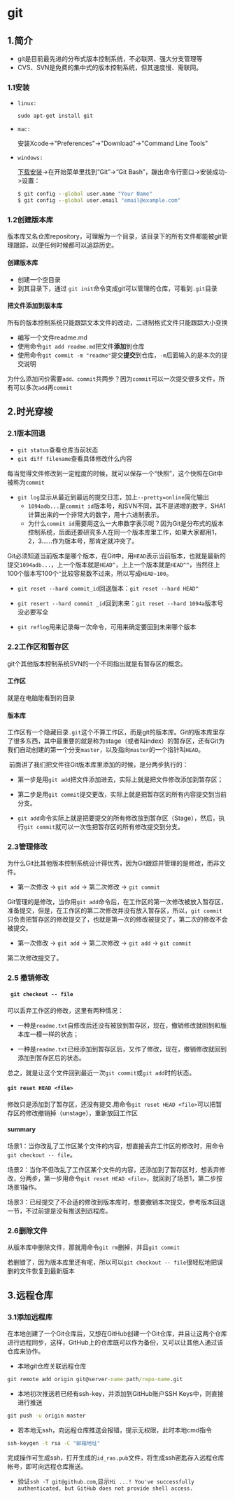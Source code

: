 # git 

## 1.简介

* git是目前最先进的分布式版本控制系统，不必联网、强大分支管理等
* CVS、SVN是免费的集中式的版本控制系统，但其速度慢、需联网。

### 1.1安装

* `linux:`

  `sudo apt-get install git`

* `mac:`

  安装Xcode->"Preferences"->"Download"->"Command Line Tools"

* `windows:`

  [下载安装](https://git-scm.com/downloads)->在开始菜单里找到“Git”->“Git Bash”，蹦出命令行窗口->安装成功->设置：

  ```cmd
  $ git config --global user.name "Your Name"
  $ git config --global user.email "email@example.com"
  ```

### 1.2创建版本库

​	版本库又名仓库repository，可理解为一个目录，该目录下的所有文件都能被git管理跟踪，以便任何时候都可以追踪历史。

#### 创建版本库

* 创建一个空目录
* 到其目录下，通过 `git init`命令变成git可以管理的仓库，可看到`.git`目录

#### 把文件添加到版本库

所有的版本控制系统只能跟踪文本文件的改动，二进制格式文件只能跟踪大小变换

* 编写一个文件readme.md
* 使用命令`git add readme.md`把文件**添加**到仓库
* 使用命令`git commit -m "readme"`提交**提交**到仓库，`-m`后面输入的是本次的提交说明

为什么添加问价需要`add、commit`共两步？因为`commit`可以一次提交很多文件，所有可以多次`add`再`commit`

## 2.时光穿梭

### 2.1版本回退

* `git status`查看仓库当前状态
* `git diff filename`查看具体修改什么内容

每当觉得文件修改到一定程度的时候，就可以保存一个“快照”，这个快照在Git中被称为`commit`

* `git log`显示从最近到最远的提交日志，加上`--pretty=online`简化输出
  * `1094adb...`是`commit id`版本号，和SVN不同，其不是递增的数字，SHA1计算出来的一个非常大的数字，用十六进制表示。
  * 为什么`commit id`需要用这么一大串数字表示呢？因为Git是分布式的版本控制系统，后面还要研究多人在同一个版本库里工作，如果大家都用1，2，3……作为版本号，那肯定就冲突了。

Git必须知道当前版本是哪个版本，在Git中，用`HEAD`表示当前版本，也就是最新的提交`1094adb...`，上一个版本就是`HEAD^`，上上一个版本就是`HEAD^^`，当然往上100个版本写100个`^`比较容易数不过来，所以写成`HEAD~100`。

* `git reset --hard commit_id`回退版本：`git reset --hard HEAD^`

* `git resert --hard commit _id`回到未来：`git reset --hard 1094a`版本号没必要写全
* `git reflog`用来记录每一次命令，可用来确定要回到未来哪个版本

### 2.2工作区和暂存区

git个其他版本控制系统SVN的一个不同指出就是有暂存区的概念。

#### 工作区

就是在电脑能看到的目录

#### 版本库

​	工作区有一个隐藏目录`.git`这个不算工作区，而是git的版本库。Git的版本库里存了很多东西，其中最重要的就是称为stage（或者叫index）的暂存区，还有Git为我们自动创建的第一个分支`master`，以及指向`master`的一个指针叫`HEAD`。

​	前面讲了我们把文件往Git版本库里添加的时候，是分两步执行的：

* 第一步是用`git add`把文件添加进去，实际上就是把文件修改添加到暂存区；

* 第二步是用`git commit`提交更改，实际上就是把暂存区的所有内容提交到当前分支。

* `git add`命令实际上就是把要提交的所有修改放到暂存区（Stage），然后，执行`git commit`就可以一次性把暂存区的所有修改提交到分支。

### 2.3管理修改

为什么Git比其他版本控制系统设计得优秀，因为Git跟踪并管理的是修改，而非文件。

* 第一次修改 -> `git add` -> 第二次修改 -> `git commit`

Git管理的是修改，当你用`git add`命令后，在工作区的第一次修改被放入暂存区，准备提交，但是，在工作区的第二次修改并没有放入暂存区，所以，`git commit`只负责把暂存区的修改提交了，也就是第一次的修改被提交了，第二次的修改不会被提交。

* 第一次修改 -> `git add` -> 第二次修改 -> `git add` -> `git commit`

第二次修改提交了。

### 2.5 撤销修改

#### ` git checkout -- file`

可以丢弃工作区的修改，这里有两种情况：

* 一种是`readme.txt`自修改后还没有被放到暂存区，现在，撤销修改就回到和版本库一模一样的状态；

* 一种是`readme.txt`已经添加到暂存区后，又作了修改，现在，撤销修改就回到添加到暂存区后的状态。

总之，就是让这个文件回到最近一次`git commit`或`git add`时的状态。

#### `git reset HEAD <file>`

修改只是添加到了暂存区，还没有提交.用命令`git reset HEAD <file>`可以把暂存区的修改撤销掉（unstage），重新放回工作区

#### summary

场景1：当你改乱了工作区某个文件的内容，想直接丢弃工作区的修改时，用命令`git checkout -- file`。

场景2：当你不但改乱了工作区某个文件的内容，还添加到了暂存区时，想丢弃修改，分两步，第一步用命令`git reset HEAD <file>`，就回到了场景1，第二步按场景1操作。

场景3：已经提交了不合适的修改到版本库时，想要撤销本次提交，参考版本回退一节，不过前提是没有推送到远程库。

### 2.6删除文件

从版本库中删除文件，那就用命令`git rm`删掉，并且`git commit`

若删错了，因为版本库里还有呢，所以可以`git checkout -- file`很轻松地把误删的文件恢复到最新版本

## 3.远程仓库

### 3.1添加远程库

​	在本地创建了一个Git仓库后，又想在GitHub创建一个Git仓库，并且让这两个仓库进行远程同步，这样，GitHub上的仓库既可以作为备份，又可以让其他人通过该仓库来协作。

* 本地git仓库关联远程仓库

```cmd
git remote add origin git@server-name:path/repo-name.git
```

* 本地初次推送若已经有ssh-key，并添加到GitHub账户SSH Keys中，则直接进行推送

```cmd
git push -u origin master
```

* 若本地无ssh，向远程仓库推送会报错，提示无权限，此时本地cmd指令

```cmd
ssh-keygen -t rsa -C "邮箱地址"
```

完成操作可生成ssh，打开生成的`id_ras.pub`文件，将生成ssh密匙存入远程仓库帐号，即可向远程仓库推送。

* 验证`ssh -T git@github.com`,显示`Hi ...! You've successfully authenticated, but GitHub does not provide shell access.`

